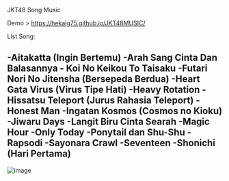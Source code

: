 JKT48 Song Music

Demo > https://hekalg75.github.io/JKT48MUSIC/

List Song:

-Aitakatta (Ingin Bertemu)
-Arah Sang Cinta Dan Balasannya - Koi No Keikou To Taisaku
-Futari Nori No Jitensha (Bersepeda Berdua)
-Heart Gata Virus (Virus Tipe Hati)
-Heavy Rotation
-Hissatsu Teleport (Jurus Rahasia Teleport)
-Honest Man
-Ingatan Kosmos (Cosmos no Kioku)
-Jiwaru Days
-Langit Biru Cinta Searah
-Magic Hour
-Only Today
-Ponytail dan Shu-Shu
-Rapsodi
-Sayonara Crawl
-Seventeen
-Shonichi (Hari Pertama)
-

![image](https://github.com/HekalG75/JKT48MUSIC/assets/129151011/7d1f1dd1-79a1-4840-9c7b-83142a627f7b)

